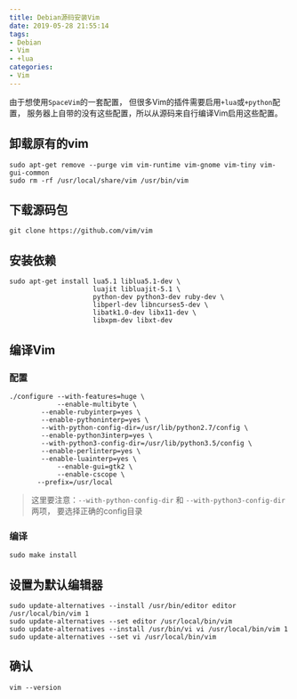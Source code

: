 ```yaml
---
title: Debian源码安装Vim
date: 2019-05-28 21:55:14
tags: 
- Debian
- Vim
- +lua
categories: 
- Vim
---
```


由于想使用`SpaceVim`的一套配置， 但很多Vim的插件需要启用`+lua`或`+python`配置， 服务器上自带的没有这些配置，所以从源码来自行编译Vim启用这些配置。 

<!-- more -->

## 卸载原有的vim

```shell
sudo apt-get remove --purge vim vim-runtime vim-gnome vim-tiny vim-gui-common
sudo rm -rf /usr/local/share/vim /usr/bin/vim
```

## 下载源码包

```shell
git clone https://github.com/vim/vim
```

## 安装依赖

```shell
sudo apt-get install lua5.1 liblua5.1-dev \
                     luajit libluajit-5.1 \
                     python-dev python3-dev ruby-dev \
                     libperl-dev libncurses5-dev \
                     libatk1.0-dev libx11-dev \
                     libxpm-dev libxt-dev
```

## 编译Vim

### 配置

```
./configure --with-features=huge \
            --enable-multibyte \
	    --enable-rubyinterp=yes \
	    --enable-pythoninterp=yes \
	    --with-python-config-dir=/usr/lib/python2.7/config \
	    --enable-python3interp=yes \
	    --with-python3-config-dir=/usr/lib/python3.5/config \
	    --enable-perlinterp=yes \
	    --enable-luainterp=yes \
            --enable-gui=gtk2 \
            --enable-cscope \
	   --prefix=/usr/local
```

> 这里要注意：`--with-python-config-dir` 和 `--with-python3-config-dir` 两项， 要选择正确的config目录

### 编译

```
sudo make install
```

## 设置为默认编辑器

```
sudo update-alternatives --install /usr/bin/editor editor /usr/local/bin/vim 1
sudo update-alternatives --set editor /usr/local/bin/vim
sudo update-alternatives --install /usr/bin/vi vi /usr/local/bin/vim 1
sudo update-alternatives --set vi /usr/local/bin/vim
```

## 确认

```
vim --version
```